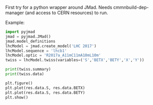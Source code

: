 First try for a python wrapper around JMad. Needs cmmnbuild-dep-manager (and access to CERN resources) to run.

Example:
```python
import pyjmad
jmad = pyjmad.JMad()
jmad.model_definitions
lhcModel = jmad.create_model('LHC 2017')
lhcModel.sequence = 'lhcb1'
lhcModel.optic = 'R2017a_A11mC11mA10mL10m'
twiss = lhcModel.twiss(variables=('S','BETX','BETY','X','Y'))

print(twiss.summary)
print(twiss.data)

plt.figure()
plt.plot(res.data.S, res.data.BETX)
plt.plot(res.data.S, res.data.BETY)
plt.show()
```